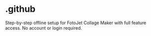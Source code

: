 # .github
Step-by-step offline setup for FotoJet Collage Maker with full feature access. No account or login required.
